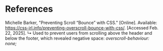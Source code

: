 # References
Michelle Barker, "Preventing Scroll “Bounce” with CSS." [Online]. Available: https://css-irl.info/preventing-overscroll-bounce-with-css/. [Accessed Feb. 22, 2025].
↳ Used to prevent users from scrolling above the header and below the footer, which revealed negative space: _overscroll-behaviour: none;_